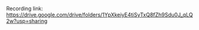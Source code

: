 Recording link: https://drive.google.com/drive/folders/1YpXkeiyE4tiSyTxQ8fZh9Sdu0J_qLQ2w?usp=sharing

